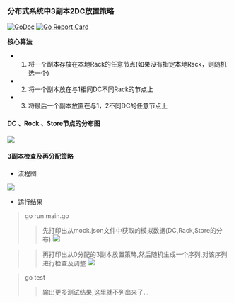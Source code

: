 ### 分布式系统中3副本2DC放置策略

[![GoDoc](https://godoc.org/github.com/sinksmell/region-allocation?status.svg)](https://godoc.org/github.com/sinksmell/region-allocation)
[![Go Report Card](https://goreportcard.com/badge/github.com/sinksmell/region-allocation)](https://goreportcard.com/report/github.com/sinksmell/region-allocation)


**核心算法**

* 1. 将一个副本存放在本地Rack的任意节点(如果没有指定本地Rack，则随机选一个) 
* 2. 将一个副本放在与1相同DC不同Rack的节点上
* 3. 将最后一个副本放置在与1，2不同DC的任意节点上


#### DC 、Rock 、Store节点的分布图

![](https://i.loli.net/2019/03/27/5c9b39218dff1.png)


#### 3副本检查及再分配策略

* 流程图

![](https://i.loli.net/2019/03/29/5c9e0b7e22de2.png)


* 运行结果

> go run main.go
>> 先打印出从mock.json文件中获取的模拟数据(DC,Rack,Store的分布)
![](https://i.loli.net/2019/04/01/5ca1c39d3f88c.png)

>> 再打印出从0分配的3副本放置策略,然后随机生成一个序列,对该序列进行检查及调整
![](https://i.loli.net/2019/04/01/5ca1c39c26120.png)

> go test
> > 输出更多测试结果,这里就不列出来了...
